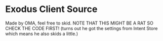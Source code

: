 # Exodus Client Source
 Made by OMA, feel free to skid. NOTE THAT THIS MIGHT BE A RAT SO CHECK THE CODE FIRST! (turns out he got the settings from Intent Store which means he also skids a little.)
